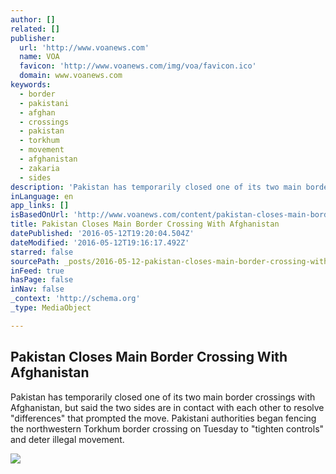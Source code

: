 ```yaml
---
author: []
related: []
publisher:
  url: 'http://www.voanews.com'
  name: VOA
  favicon: 'http://www.voanews.com/img/voa/favicon.ico'
  domain: www.voanews.com
keywords:
  - border
  - pakistani
  - afghan
  - crossings
  - pakistan
  - torkhum
  - movement
  - afghanistan
  - zakaria
  - sides
description: 'Pakistan has temporarily closed one of its two main border crossings with Afghanistan, but said the two sides are in contact with each other to resolve "differences" that prompted the move. Pakistani authorities began fencing the northwestern Torkhum border crossing on Tuesday to "tighten controls" and deter illegal movement.'
inLanguage: en
app_links: []
isBasedOnUrl: 'http://www.voanews.com/content/pakistan-closes-main-border-crossing-afghanistan/3327592.html'
title: Pakistan Closes Main Border Crossing With Afghanistan
datePublished: '2016-05-12T19:20:04.504Z'
dateModified: '2016-05-12T19:16:17.492Z'
starred: false
sourcePath: _posts/2016-05-12-pakistan-closes-main-border-crossing-with-afghanistan.md
inFeed: true
hasPage: false
inNav: false
_context: 'http://schema.org'
_type: MediaObject

---
```

<article style=""><h1>Pakistan Closes Main Border Crossing With Afghanistan</h1><p>Pakistan has temporarily closed one of its two main border crossings with Afghanistan, but said the two sides are in contact with each other to resolve "differences" that prompted the move. Pakistani authorities began fencing the northwestern Torkhum border crossing on Tuesday to "tighten controls" and deter illegal movement.</p><img src="http://gdb.voanews.com/0A7A4282-066C-4BCD-8576-15B593CD977C_cx0_cy10_cw0_mw1024_mh1024_s.jpg" /></article>